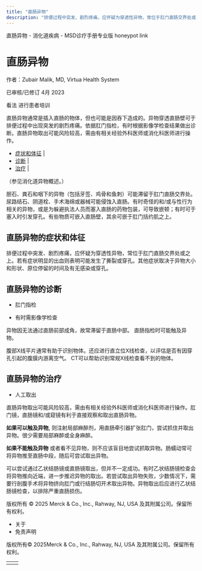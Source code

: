 ```yaml
---
title: "直肠异物"
description: "排便过程中突发、剧烈疼痛，应怀疑为穿透性异物，常位于肛门直肠交界处或之上。若有症状明显的出血则表明可能发生了撕裂或穿孔。其他症状取决于异物大小和形状、原位停留的时间及有无感染或穿孔。"
---
```


﻿直肠异物 \- 消化道疾病 \- MSD诊疗手册专业版 honeypot link

# 直肠异物

作者：Zubair Malik, MD, Virtua Health System

已审核/已修订 4月 2023

看法 进行患者培训

直肠异物通常是插入直肠的物体，但也可能是因吞下造成的。异物穿透直肠壁可于排便过程中出现突发的剧烈疼痛。依据肛门指检，有时根据影像学检查结果做出诊断。直肠异物取出可能风险较高，需由有相关经验外科医师或消化科医师进行操作。

- [症状和体征](#症状和体征_v27720936_zh) \|
- [诊断](#诊断_v27720939_zh) \|
- [治疗](#治疗_v27720948_zh) \|

（参见消化道异物概述。）

胆石、粪石和咽下的异物（包括牙签、鸡骨和鱼刺）可能滞留于肛门直肠交界处。尿路结石、阴道栓、手术海绵或器械可能侵蚀入直肠。有时奇怪的和/或与性行为相关的异物，或是为躲避执法人员而塞入直肠的药物包装，可导致嵌顿；有时可于塞入时引发穿孔。有些物质可嵌入直肠壁，其余可嵌于肛门括约肌之上。

## 直肠异物的症状和体征

排便过程中突发、剧烈疼痛，应怀疑为穿透性异物，常位于肛门直肠交界处或之上。若有症状明显的出血则表明可能发生了撕裂或穿孔。其他症状取决于异物大小和形状、原位停留的时间及有无感染或穿孔。

## 直肠异物的诊断

- 肛门指检

- 有时需影像学检查


异物因无法通过直肠前部成角，故常滞留于直肠中部。 直肠指检时可能触及异物。

腹部X线平片通常有助于识别物体。还应进行直立位X线检查，以评估是否有因穿孔引起的腹膜内游离空气。 CT可以帮助识别常规X线检查看不到的物体。

## 直肠异物的治疗

- 人工取出


直肠异物取出可能风险较高，需由有相关经验外科医师或消化科医师进行操作。肛门镜，直肠镜和/或窥镜有利于直接观察和取出直肠异物。

**如果可以触及异物,** 则注射局部麻醉剂，用直肠牵引器扩张肛门，尝试抓住并取出异物。很少需要局部麻醉或全身麻醉。

**如果不能触及异物** 或者看不见异物，则不应该盲目地尝试抓取异物。肠蠕动常可将异物推至直肠中段，随后可尝试取出异物。

可以尝试通过乙状结肠镜或直肠镜取出，但并不一定成功。有时乙状结肠镜检查会将异物推向近端，进一步推迟异物的取出。若尝试取出异物失败，少数情况下，需要行剖腹手术将异物挤向肛门或行结肠切开术取出异物。异物取出后应进行乙状结肠镜检查，以排除严重直肠损伤。



版权所有 © 2025
Merck & Co., Inc., Rahway, NJ, USA 及其附属公司。保留所有权利。

- 关于
- 免责声明

版权所有© 2025Merck & Co., Inc., Rahway, NJ, USA 及其附属公司。保留所有权利。

|     |     |
| --- | --- |
|  |  |